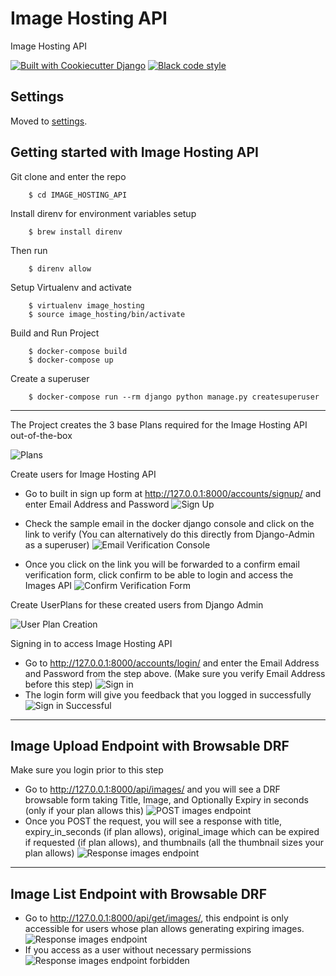 # Image Hosting API

Image Hosting API

[![Built with Cookiecutter Django](https://img.shields.io/badge/built%20with-Cookiecutter%20Django-ff69b4.svg?logo=cookiecutter)](https://github.com/cookiecutter/cookiecutter-django/)
[![Black code style](https://img.shields.io/badge/code%20style-black-000000.svg)](https://github.com/ambv/black)

## Settings

Moved to [settings](http://cookiecutter-django.readthedocs.io/en/latest/settings.html).

## Getting started with Image Hosting API

Git clone and enter the repo

        $ cd IMAGE_HOSTING_API

Install direnv for environment variables setup

        $ brew install direnv

Then run

        $ direnv allow

Setup Virtualenv and activate

        $ virtualenv image_hosting
        $ source image_hosting/bin/activate


Build and Run Project

        $ docker-compose build
        $ docker-compose up


Create a superuser

        $ docker-compose run --rm django python manage.py createsuperuser

---

The Project creates the 3 base Plans required for the Image Hosting API out-of-the-box

![Plans](readme_images/plans.png)

Create users for Image Hosting API

- Go to built in sign up form at http://127.0.0.1:8000/accounts/signup/ and enter Email Address and Password
![Sign Up](readme_images/sign_up.png)

- Check the sample email in the docker django console and click on the link to verify (You can alternatively do this directly from Django-Admin as a superuser)
![Email Verification Console](readme_images/email_confirmation_verification.png)

- Once you click on the link you will be forwarded to a confirm email verification form, click confirm to be able to login and access the Images API
![Confirm Verification Form](readme_images/confirm_verification.png)


Create UserPlans for these created users from Django Admin

![User Plan Creation](readme_images/user_plan.png)

Signing in to access Image Hosting API

- Go to http://127.0.0.1:8000/accounts/login/ and enter the Email Address and Password from the step above. (Make sure you verify Email Address before this step)
![Sign in](readme_images/sign_in.png)
 - The login form will give you feedback that you logged in successfully
![Sign in Successful](readme_images/successful_login.png)

---

## Image Upload Endpoint with Browsable DRF

Make sure you login prior to this step

- Go to http://127.0.0.1:8000/api/images/ and you will see a DRF browsable form taking Title, Image, and Optionally Expiry in seconds (only if your plan allows this)
![POST images endpoint](readme_images/post_images_request.png)
- Once you POST the request, you will see a response with title, expiry_in_seconds (if plan allows), original_image which can be expired if requested (if plan allows), and thumbnails (all the thumbnail sizes your plan allows)
![Response images endpoint](readme_images/post_images_response.png)

---

## Image List Endpoint with Browsable DRF

- Go to http://127.0.0.1:8000/api/get/images/, this endpoint is only accessible for users whose plan allows generating expiring images.
![Response images endpoint](readme_images/image_list_success.png)
- If you access as a user without necessary permissions
![Response images endpoint forbidden](readme_images/image_list_forbidden.png)
